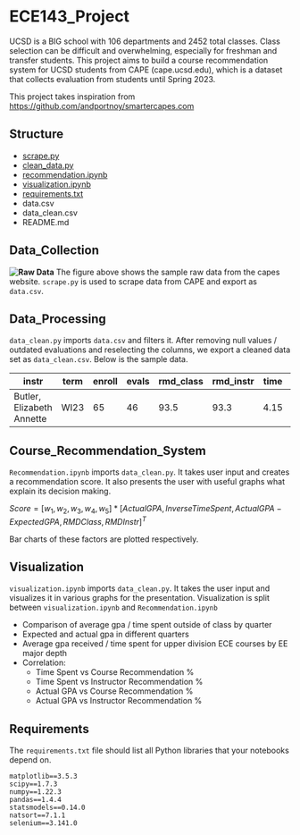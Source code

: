 


# ECE143_Project

UCSD is a BIG school with 106 departments and 2452 total classes. Class selection can be difficult and overwhelming, especially for freshman and transfer students. This project aims to build a course recommendation system for UCSD students from CAPE (cape.ucsd.edu), which is a dataset that collects evaluation from students until Spring 2023.

This project takes inspiration from https://github.com/andportnoy/smartercapes.com

## Structure
- [scrape.py](#Data_Collection)
- [clean_data.py](#Data_Processing)
- [recommendation.ipynb](#Course_Recommendation_System)
- [visualization.ipynb](#Visualization)
- [requirements.txt](#Requirements)
- data.csv
- data_clean.csv
- README.md


## Data_Collection
**![Raw Data](https://lh7-us.googleusercontent.com/FO48FO54fkFQFCokSU4OCsrPLDhMAv8h_Aajleb9M6niLAi0GXjBDc3We3HT59Yai4prKd5iQFjBSJ2jKHAJnCGzpxys6zTVNnF2o3zxXTuzAAGgmblmLZ_m1w05FgRkTeJETUxKxP-z-9lgXfoAzxbHAQ=s2048)**
The figure above shows the sample raw data from the capes website. `scrape.py` is used to scrape data from CAPE and export as `data.csv`.

## Data_Processing
`data_clean.py` imports `data.csv` and filters it. After removing null values / outdated evaluations and reselecting the columns, we export a cleaned data set as `data_clean.csv`. Below is the sample data.

| instr | term | enroll | evals | rmd_class | rmd_instr | time | Course_ID | Course_Name | expected_grade | expected_gpa | actual_grade | actual_gpa |
| ---------|--------- |--------- | --------- | --------- | --------- | --------- | --------- | --------- | --------- | --------- | --------- | --------- | 
|Butler, Elizabeth Annette | WI23 | 65 | 46 | 93.5 | 93.3 | 4.15 | AAS 11 | Intro Black Diasporic Studies (A) | A- | 3.84 | A- | 3.71


## Course_Recommendation_System 
`Recommendation.ipynb` imports `data_clean.py`. It takes user input and creates a recommendation score. It also presents the user with useful graphs what explain its decision making.

$Score = [w_1,w_2,w_3,w_4,w_5]*[ActualGPA,InverseTimeSpent,ActualGPA - ExpectedGPA,RMDClass,RMDInstr]^T$

Bar charts of these factors are plotted respectively.

## Visualization
`visualization.ipynb` imports `data_clean.py`. It takes the user input and visualizes it in various graphs for the presentation. Visualization is split between `visualization.ipynb` and  `Recommendation.ipynb`

- Comparison of average gpa / time spent outside of class by quarter
- Expected and actual gpa in different quarters
- Average gpa received / time spent for upper division ECE courses by EE major depth
- Correlation: 
	- Time Spent vs Course Recommendation %
	- Time Spent vs Instructor Recommendation %
	- Actual GPA vs Course Recommendation %
	- Actual GPA vs Instructor Recommendation %

## Requirements

The `requirements.txt` file should list all Python libraries that your notebooks depend on.
```
matplotlib==3.5.3
scipy==1.7.3
numpy==1.22.3
pandas==1.4.4
statsmodels==0.14.0
natsort==7.1.1
selenium==3.141.0
```
